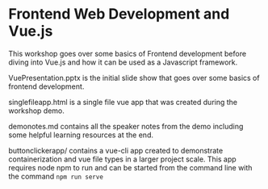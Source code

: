 # Frontend Web Development and Vue.js

This workshop goes over some basics of Frontend development before diving into Vue.js and how it can be used as a Javascript framework.

VuePresentation.pptx is the initial slide show that goes over some basics of frontend development.

singlefileapp.html is a single file vue app that was created during the workshop demo.

demonotes.md contains all the speaker notes from the demo including some helpful learning resources at the end.

buttonclickerapp/ contains a vue-cli app created to demonstrate containerization and vue file types in a larger project scale. This app requires node npm to run and can be started from the command line with the command `npm run serve`
